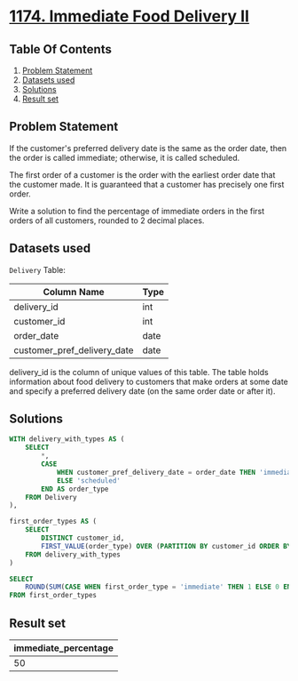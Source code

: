 # [1174. Immediate Food Delivery II](https://leetcode.com/problems/immediate-food-delivery-ii/description/)

## Table Of Contents
1. [Problem Statement]()
2. [Datasets used]()
3. [Solutions]()
4. [Result set]()

## Problem Statement

If the customer's preferred delivery date is the same as the order date, then the order is called immediate; otherwise, it is called scheduled.

The first order of a customer is the order with the earliest order date that the customer made. It is guaranteed that a customer has precisely one first order.

Write a solution to find the percentage of immediate orders in the first orders of all customers, rounded to 2 decimal places.

## Datasets used

```Delivery``` Table:

| Column Name                 | Type    |
| --------------------------- | ------- |
| delivery_id                 | int     |
| customer_id                 | int     |
| order_date                  | date    |
| customer_pref_delivery_date | date    |

delivery_id is the column of unique values of this table.
The table holds information about food delivery to customers that make orders at some date and specify a preferred delivery date (on the same order date or after it).

## Solutions

```sql
WITH delivery_with_types AS (
    SELECT
        *,
        CASE
            WHEN customer_pref_delivery_date = order_date THEN 'immediate'
            ELSE 'scheduled'
        END AS order_type
    FROM Delivery
),

first_order_types AS (
    SELECT
        DISTINCT customer_id,
        FIRST_VALUE(order_type) OVER (PARTITION BY customer_id ORDER BY order_date) AS first_order_type
    FROM delivery_with_types
)

SELECT
    ROUND(SUM(CASE WHEN first_order_type = 'immediate' THEN 1 ELSE 0 END) * 100.0 / (SELECT COUNT(*) FROM first_order_types), 2) AS immediate_percentage 
FROM first_order_types
```

## Result set

| immediate_percentage |
| -------------------- |
| 50                   |